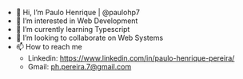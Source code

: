- 👋 Hi, I’m Paulo Henrique | @paulohp7
- 👀 I’m interested in Web Development
- 🌱 I’m currently learning Typescript
- 💞️ I’m looking to collaborate on Web Systems
- 📫 How to reach me 
  - Linkedin: https://www.linkedin.com/in/paulo-henrique-pereira/ 
  - Gmail: ph.pereira.7@gmail.com

<!---
paulohp7/paulohp7 is a ✨ special ✨ repository because its `README.md` (this file) appears on your GitHub profile.
You can click the Preview link to take a look at your changes.
--->
